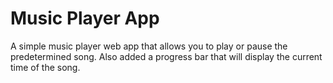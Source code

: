 # Music Player App
A simple music player web app that allows you to play or pause the predetermined song. Also added a progress bar that will display the current time of the song.